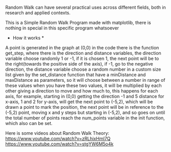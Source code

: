Random Walk can have several practical uses across different fields, both in research and applied contexts.

This is a Simple Random Walk Program made with matplotlib, there is nothing in special in this specific program whatsoever

* How it works *

A point is generated in the graph at (0,0)
in the code there is the function get_step, where there is the direction and distance variables, the direction variable choose randomly 1 or -1, if it is chosen 1, the next point will be to the right(towards the positive side of the axis), 
if -1, go to the negative direction, the distance variable choose a random number in a custom size list given by the set_distance function that have a minDistance and maxDistance as parameters, so it will choose between a number in range of these values
when you have these two values, it will be multiplied by each other giving a direction to move and how much to, this happens for each axis, for example, starting in (0,0) getting the direction -1 and 5 distance for x-axis, 1 and 2 for y-axis, will get the next 
point to (-5,2), which will be drawn a point to mark the position, the next point will be in reference to the (-5,2) point, moving x and y steps but starting in (-5,2), and so goes on until the total number of points reach the num_points variable in the init function,
which also can be set.

Here is some videos about Random Walk Theory:
https://www.youtube.com/watch?v=zRLhixHmI7Q
https://www.youtube.com/watch?v=stgYW6M5o4k
